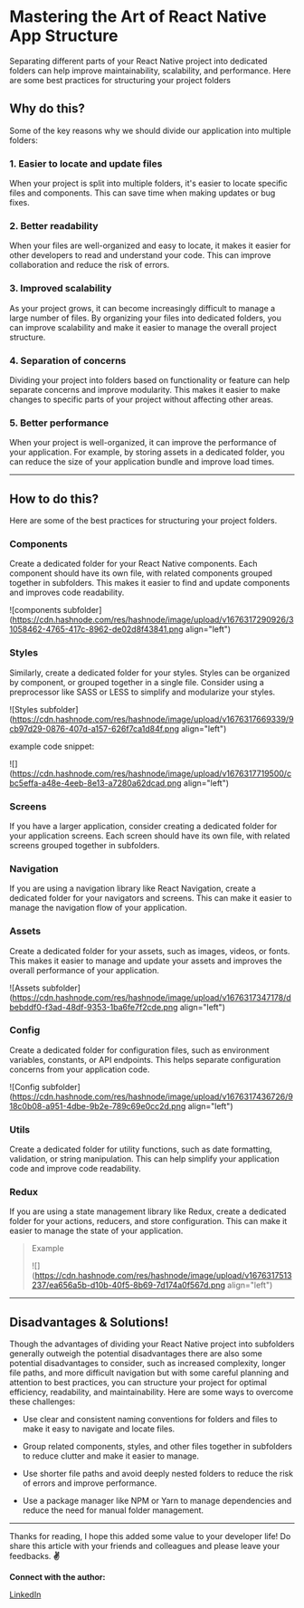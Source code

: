 # Mastering the Art of React Native App Structure

Separating different parts of your React Native project into dedicated folders can help improve maintainability, scalability, and performance. Here are some best practices for structuring your project folders

## Why do this?

Some of the key reasons why we should divide our application into multiple folders:

### 1\. Easier to locate and update files

When your project is split into multiple folders, it's easier to locate specific files and components. This can save time when making updates or bug fixes.

### 2\. Better readability

When your files are well-organized and easy to locate, it makes it easier for other developers to read and understand your code. This can improve collaboration and reduce the risk of errors.

### 3\. Improved scalability

As your project grows, it can become increasingly difficult to manage a large number of files. By organizing your files into dedicated folders, you can improve scalability and make it easier to manage the overall project structure.

### 4\. Separation of concerns

Dividing your project into folders based on functionality or feature can help separate concerns and improve modularity. This makes it easier to make changes to specific parts of your project without affecting other areas.

### 5\. Better performance

When your project is well-organized, it can improve the performance of your application. For example, by storing assets in a dedicated folder, you can reduce the size of your application bundle and improve load times.

---

## How to do this?

Here are some of the best practices for structuring your project folders.

### Components

Create a dedicated folder for your React Native components. Each component should have its own file, with related components grouped together in subfolders. This makes it easier to find and update components and improves code readability.

![components subfolder](https://cdn.hashnode.com/res/hashnode/image/upload/v1676317290926/31058462-4765-417c-8962-de02d8f43841.png align="left")

### Styles

Similarly, create a dedicated folder for your styles. Styles can be organized by component, or grouped together in a single file. Consider using a preprocessor like SASS or LESS to simplify and modularize your styles.

![Styles subfolder](https://cdn.hashnode.com/res/hashnode/image/upload/v1676317669339/9cb97d29-0876-407d-a157-626f7ca1d84f.png align="left")

example code snippet:

![](https://cdn.hashnode.com/res/hashnode/image/upload/v1676317719500/cbc5effa-a48e-4eeb-8e13-a7280a62dcad.png align="left")

### Screens

If you have a larger application, consider creating a dedicated folder for your application screens. Each screen should have its own file, with related screens grouped together in subfolders.

### Navigation

If you are using a navigation library like React Navigation, create a dedicated folder for your navigators and screens. This can make it easier to manage the navigation flow of your application.

### Assets

Create a dedicated folder for your assets, such as images, videos, or fonts. This makes it easier to manage and update your assets and improves the overall performance of your application.

![Assets subfolder](https://cdn.hashnode.com/res/hashnode/image/upload/v1676317347178/dbebddf0-f3ad-48df-9353-1ba6fe7f2cde.png align="left")

### Config

Create a dedicated folder for configuration files, such as environment variables, constants, or API endpoints. This helps separate configuration concerns from your application code.

![Config subfolder](https://cdn.hashnode.com/res/hashnode/image/upload/v1676317436726/918c0b08-a951-4dbe-9b2e-789c69e0cc2d.png align="left")

### Utils

Create a dedicated folder for utility functions, such as date formatting, validation, or string manipulation. This can help simplify your application code and improve code readability.

### Redux

If you are using a state management library like Redux, create a dedicated folder for your actions, reducers, and store configuration. This can make it easier to manage the state of your application.

> Example
> 
> ![](https://cdn.hashnode.com/res/hashnode/image/upload/v1676317513237/ea656a5b-d10b-40f5-8b69-7d174a0f567d.png align="left")

---

## Disadvantages & Solutions!

Though the advantages of dividing your React Native project into subfolders generally outweigh the potential disadvantages there are also some potential disadvantages to consider, such as increased complexity, longer file paths, and more difficult navigation but with some careful planning and attention to best practices, you can structure your project for optimal efficiency, readability, and maintainability. Here are some ways to overcome these challenges:

* Use clear and consistent naming conventions for folders and files to make it easy to navigate and locate files.
    
* Group related components, styles, and other files together in subfolders to reduce clutter and make it easier to manage.
    
* Use shorter file paths and avoid deeply nested folders to reduce the risk of errors and improve performance.
    
* Use a package manager like NPM or Yarn to manage dependencies and reduce the need for manual folder management.
    

---

Thanks for reading, I hope this added some value to your developer life! Do share this article with your friends and colleagues and please leave your feedbacks. **✌️**

**Connect with the author:**

[LinkedIn](https://www.linkedin.com/in/moeenulislam/)